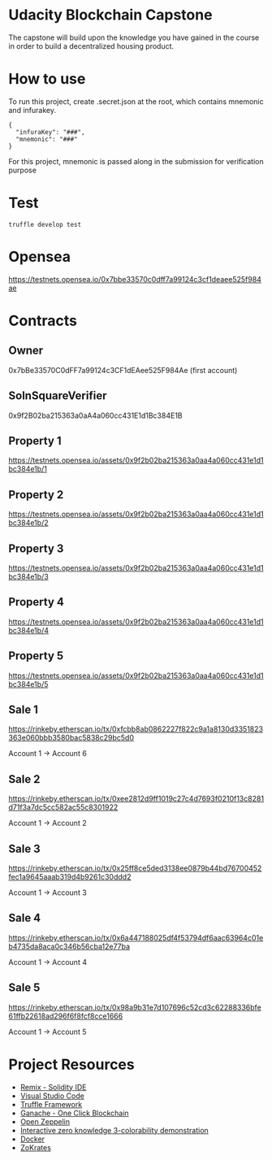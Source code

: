 
# Udacity Blockchain Capstone

The capstone will build upon the knowledge you have gained in the course in order to build a decentralized housing product. 

# How to use
To run this project, create .secret.json at the root, which contains mnemonic and infurakey.

```
{
  "infuraKey": "###",
  "mnemonic": "###"
}
```

For this project, mnemonic is passed along in the submission for verification purpose


# Test
```truffle develop test```

# Opensea
https://testnets.opensea.io/0x7bbe33570c0dff7a99124c3cf1deaee525f984ae
# Contracts

## Owner
0x7bBe33570C0dFF7a99124c3CF1dEAee525F984Ae (first account)

## SolnSquareVerifier
0x9f2B02ba215363a0aA4a060cc431E1d1Bc384E1B

## Property 1
https://testnets.opensea.io/assets/0x9f2b02ba215363a0aa4a060cc431e1d1bc384e1b/1
## Property 2
https://testnets.opensea.io/assets/0x9f2b02ba215363a0aa4a060cc431e1d1bc384e1b/2

## Property 3
https://testnets.opensea.io/assets/0x9f2b02ba215363a0aa4a060cc431e1d1bc384e1b/3

## Property 4
https://testnets.opensea.io/assets/0x9f2b02ba215363a0aa4a060cc431e1d1bc384e1b/4

## Property 5
https://testnets.opensea.io/assets/0x9f2b02ba215363a0aa4a060cc431e1d1bc384e1b/5

## Sale 1
https://rinkeby.etherscan.io/tx/0xfcbb8ab0862227f822c9a1a8130d3351823363e060bbb3580bac5838c29bc5d0

Account 1 -> Account 6
## Sale 2
https://rinkeby.etherscan.io/tx/0xee2812d9ff1019c27c4d7693f0210f13c8281d71f3a7dc5cc582ac55c8301922

Account 1 -> Account 2
## Sale 3
https://rinkeby.etherscan.io/tx/0x25ff8ce5ded3138ee0879b44bd76700452fec1a9645aaab319d4b9261c30ddd2

Account 1 -> Account 3
## Sale 4
https://rinkeby.etherscan.io/tx/0x6a447188025df4f53794df6aac63964c01eb4735da8aca0c346b56cba12e77ba

Account 1 -> Account 4
## Sale 5
https://rinkeby.etherscan.io/tx/0x98a9b31e7d107696c52cd3c62288336bfe61ffb22618ad296f6f8fcf8cce1666

Account 1 -> Account 5

# Project Resources

* [Remix - Solidity IDE](https://remix.ethereum.org/)
* [Visual Studio Code](https://code.visualstudio.com/)
* [Truffle Framework](https://truffleframework.com/)
* [Ganache - One Click Blockchain](https://truffleframework.com/ganache)
* [Open Zeppelin ](https://openzeppelin.org/)
* [Interactive zero knowledge 3-colorability demonstration](http://web.mit.edu/~ezyang/Public/graph/svg.html)
* [Docker](https://docs.docker.com/install/)
* [ZoKrates](https://github.com/Zokrates/ZoKrates)
